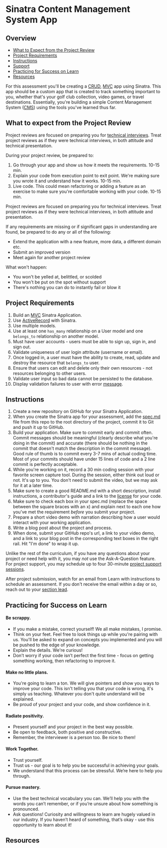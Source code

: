 # Sinatra Content Management System App

## Overview

- [What to Expect from the Project Review](#expectations)
- [Project Requirements](#requirements)
- [Instructions](#instructions)
- [Support](#support)
- [Practicing for Success on Learn](#success)
- [Resources](#resources)

For this assessment you'll be creating a [CRUD], [MVC] app using Sinatra.  This app should be a custom app that is created to track something important to you, whether that's your golf club collection, video games, or travel destinations.  Essentially, you're building a simple Content Management System ([CMS]) using the tools you've learned thus far.

## <a id="expectations">What to expect from the Project Review</a>

Project reviews are focused on preparing you for [technical interviews]. Treat project reviews as if they were technical interviews, in both attitude and technical presentation.

During your project review, be prepared to:

1. Go through your app and show us how it meets the requirements. 10-15 min.
2. Explain your code from execution point to exit point. We're making sure you wrote it and understand how it works. 10-15 min.
3. Live code.  This could mean refactoring or adding a feature as an exercise to make sure you're comfortable working with your code. 10-15 min.

Project reviews are focused on preparing you for technical interviews. Treat project reviews as if they were technical interviews, in both attitude and presentation.

If any requirements are missing or if significant gaps in understanding are found, be prepared to do any or all of the following:

- Extend the application with a new feature, more data, a different domain etc.
- Submit an improved version
- Meet again for another project review

What won't happen:

- You won't be yelled at, belittled, or scolded
- You won't be put on the spot without support
- There's nothing you can do to instantly fail or blow it

## <a id="requirements">Project Requirements</a>

1. Build an [MVC] Sinatra Application.
2. Use [ActiveRecord] with Sinatra.
3. Use multiple models.
4. Use at least one `has_many` relationship on a User model and one `belongs_to` relationship on another model.
5. Must have user accounts - users must be able to sign up, sign in, and sign out.
6. Validate uniqueness of user login attribute (username or email).
7. Once logged in, a user must have the ability to create, read, update and destroy the resource that `belongs_to` user.
8. Ensure that users can edit and delete only their own resources - not resources belonging to other users.
9. Validate user input so bad data cannot be persisted to the database.
10. Display validation failures to user with error [message].

## <a id="instructions">Instructions</a>

1. Create a new repository on GitHub for your Sinatra Application.
2. When you create the Sinatra app for your assessment, add the [spec.md] file from this repo to the root directory of the project, commit it to Git and push it up to GitHub.
3. Build your application. Make sure to commit early and commit often. Commit messages should be meaningful (clearly describe what you're doing in the commit) and accurate (there should be nothing in the commit that doesn't match the description in the commit message). Good rule of thumb is to commit every 3-7 mins of actual coding time. Most of your commits should have under 15 lines of code and a 2 line commit is perfectly acceptable.
4. While you're working on it, record a 30 min coding session with your favorite screen capture tool. During the session, either think out loud or not. It's up to you. You don't need to submit the video, but we may ask for it at a later time.
5. Make sure to create a good README.md with a short description, install instructions, a contributor's guide and a link to the [license] for your code.
6. Make sure to check each box in your spec.md (replace the space between the square braces with an x) and explain next to each one how you've met the requirement *before* you submit your project.
7. Prepare a short video demo with narration describing how a user would interact with your working application.
8. Write a blog post about the project and process.
9. When done, submit your GitHub repo's url, a link to your video demo, and a link to your blog post in the corresponding text boxes in the right rail. Hit "I'm done" to wrap it up.

Unlike the rest of the curriculum, if you have any questions about your project or need help with it, you may _not_ use the Ask-A-Question feature.  For project support, you may schedule up to four 30-minute [project support sessions].  

After project submission, watch for an email from Learn with instructions to schedule an assessment. If you don't receive the email within a day or so, reach out to your [section lead].

## <a id="success">Practicing for Success on Learn</a>

#### Be scrappy.
- If you make a mistake, correct yourself! We all make mistakes, I promise.
- Think on your feet. Feel free to look things up while you're pairing with us. You'll be asked to expand on concepts you implemented and you will be pushed to the edge of your knowledge.
- Explain the details. We're curious!
- Don’t worry if your code isn’t perfect the first time - focus on getting something working, then refactoring to improve it.

#### Make no little plans.
- You're going to learn a ton. We will give pointers and show you ways to improve your code. This isn't telling you that your code is wrong, it's simply us teaching. Whatever you don't quite understand will be explained.
- Be proud of your project and your code, and show confidence in it.

#### Radiate positivity.
- Present yourself and your project in the best way possible.
- Be open to feedback, both positive and constructive.
- Remember, the interviewer is a person too. Be nice to them!

#### Work Together.
- Trust yourself.
- Trust us - our goal is to help you be successful in achieving your goals.
- We understand that this process can be stressful. We’re here to help you through.

#### Pursue mastery.
- Use the best technical vocabulary you can. We’ll help you with the words you can’t remember, or if you’re unsure about how something is pronounced.
- Ask questions! Curiosity and willingness to learn are hugely valued in our industry. If you haven’t heard of something, that’s okay - use this opportunity to learn about it!


## <a id="resources">Resources</a>

[CRUD]: https://learn.co/tracks/full-stack-web-development-v6/orms-and-activerecord/activerecord/activerecord-crud-lab
[CMS]: http://www.businessdictionary.com/definition/content-management-system-CMS.html
[technical interviews]: https://www.brightnetwork.co.uk/career-path-guides/technology-it-software-development/five-ways-stand-out-your-technology/what-expect-technical-interview/
[MVC]: https://learn.co/tracks/full-stack-web-development-v6/sinatra/mvc-and-forms/intro-to-mvc
[section lead]: http://help.learn.co/instructional-support/receiving-course-support/who-are-the-section-leads
[Golf Club Organizer]: https://github.com/learn-co-curriculum/example-sinatra-assessment
[Todo List]: http://todomvc.com
[Fill out this checklist.]: https://docs.google.com/forms/d/e/1FAIpQLSdIrS7g6y_B4dAY7HGS4yAndg9bfHuw7GmsiwA6MQXXqNrDjA/viewform?entry.237262577&entry.835010005&entry.301147721
[ActiveRecord]: https://learn.co/tracks/full-stack-web-development-v6/sinatra/activerecord/activerecord-setup-in-sinatra
[section lead]: http://help.learn.co/instructional-support/receiving-course-support/who-are-the-section-leads
[message]: https://github.com/SFEley/sinatra-flash
[spec.md]: https://github.com/learn-co-students/sinatra-cms-app-assessment-v-000/blob/master/spec.md
[license]: https://opensource.org/licenses/MIT
[project support sessions]: https://theflatironschool.typeform.com/to/B9BrgH
